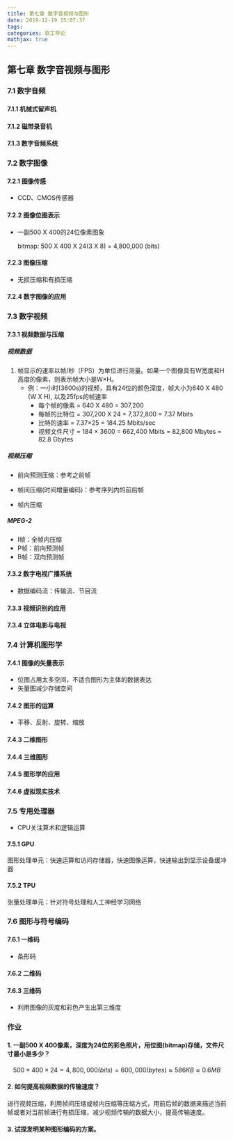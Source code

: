 ```yaml
---
title: 第七章 数字音视频与图形
date: 2019-12-19 15:07:37
tags:
categories: 软工导论
mathjax: true
---
```


## 第七章 数字音视频与图形

### 7.1 数字音频

<!-- more -->

#### 7.1.1 机械式留声机

#### 7.1.2 磁带录音机

#### 7.1.3 数字音频系统


### 7.2 数字图像

#### 7.2.1 图像传感

- CCD、CMOS传感器

#### 7.2.2 图像位图表示

- 一副500 X 400的24位像素图象

  bitmap: 500 X  400 X 24(3 X 8) = 4,800,000 (bits)

#### 7.2.3 图像压缩

- 无损压缩和有损压缩

#### 7.2.4 数字图像的应用



### 7.3 数字视频

#### 7.3.1 视频数据与压缩

##### 视频数据

1. 帧显示的速率以帧/秒（FPS）为单位进行测量。如果一个图像具有W宽度和H高度的像素，则表示帧大小是W×H。
   - 例：一小时(3600s)的视频，具有24位的颜色深度，帧大小为640 X 480 (W X H), 以及25fps的帧速率
     - 每个帧的像素 = 640 X 480 = 307,200
     - 每帧的比特位 = 307,200 X 24 = 7,372,800 = 7.37 Mbits
     - 比特的速率 = 7.37×25 = 184.25 Mbits/sec
     - 视频文件尺寸 = 184 × 3600 = 662,400 Mbits = 82,800 Mbytes = 82.8 Gbytes

##### 视频压缩

- 前向预测压缩：参考之前帧

- 帧间压缩(时间增量编码)：参考序列内的前后帧

- 帧内压缩

##### MPEG-2

- I帧：全帧内压缩
- P帧：前向预测帧
- B帧：双向预测帧

#### 7.3.2 数字电视广播系统

- 数据编码流：传输流、节目流

#### 7.3.3 视频识别的应用

#### 7.3.4 立体电影与电视



### 7.4 计算机图形学

#### 7.4.1 图像的矢量表示

- 位图占用太多空间，不适合图形为主体的数据表达
- 矢量图减少存储空间

#### 7.4.2 图形的运算

- 平移、反射、旋转、缩放

#### 7.4.3 二维图形

#### 7.4.4 三维图形

#### 7.4.5 图形学的应用

#### 7.4.6 虚拟现实技术



### 7.5 专用处理器

- CPU关注算术和逻辑运算

#### 7.5.1 GPU

 图形处理单元：快速运算和访问存储器，快速图像运算，快速输出到显示设备缓冲器

#### 7.5.2 TPU

 张量处理单元：针对符号处理和人工神经学习网络



### 7.6 图形与符号编码

#### 7.6.1 一维码

- 条形码

#### 7.6.2 二维码

#### 7.6.3 三维码

- 利用图像的灰度和彩色产生出第三维度

### 作业

#### 1. 一副500 X 400像素，深度为24位的彩色照片，用位图(bitmap)存储，文件尺寸最小是多少？

$$500 \times 400 \times 24 = 4,800,000 (bits) = 600,000 (bytes)  \approx 586 KB \approx 0.6 MB$$

#### 2. 如何提高视频数据的传输速度？

进行视频压缩，利用帧间压缩或帧内压缩等压缩方式，用前后帧的数据来描述当前帧或者对当前帧进行有损压缩，减少视频传输的数据大小，提高传输速度。

#### 3. 试探发明某种图形编码的方案。

